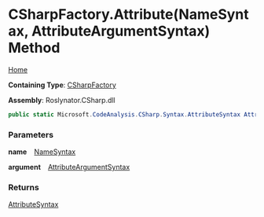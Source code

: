# CSharpFactory\.Attribute\(NameSyntax, AttributeArgumentSyntax\) Method

[Home](../../../../README.md)

**Containing Type**: [CSharpFactory](../README.md)

**Assembly**: Roslynator\.CSharp\.dll

```csharp
public static Microsoft.CodeAnalysis.CSharp.Syntax.AttributeSyntax Attribute(Microsoft.CodeAnalysis.CSharp.Syntax.NameSyntax name, Microsoft.CodeAnalysis.CSharp.Syntax.AttributeArgumentSyntax argument)
```

### Parameters

**name** &ensp; [NameSyntax](https://docs.microsoft.com/en-us/dotnet/api/microsoft.codeanalysis.csharp.syntax.namesyntax)

**argument** &ensp; [AttributeArgumentSyntax](https://docs.microsoft.com/en-us/dotnet/api/microsoft.codeanalysis.csharp.syntax.attributeargumentsyntax)

### Returns

[AttributeSyntax](https://docs.microsoft.com/en-us/dotnet/api/microsoft.codeanalysis.csharp.syntax.attributesyntax)

